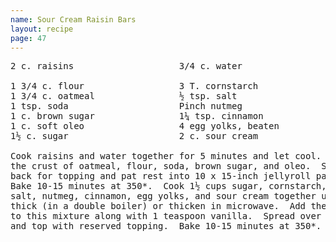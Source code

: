 ```yaml
---
name: Sour Cream Raisin Bars
layout: recipe
page: 47
---
```


<pre>
2 c. raisins                    3/4 c. water

1 3/4 c. flour                  3 T. cornstarch
1 3/4 c. oatmeal                ½ tsp. salt
1 tsp. soda                     Pinch nutmeg
1 c. brown sugar                1¼ tsp. cinnamon
1 c. soft oleo                  4 egg yolks, beaten
1½ c. sugar                     2 c. sour cream

Cook raisins and water together for 5 minutes and let cool.  Mix
the crust of oatmeal, flour, soda, brown sugar, and oleo.  Save 1/3
back for topping and pat rest into 10 x 15-inch jellyroll pan.
Bake 10-15 minutes at 350*.  Cook 1½ cups sugar, cornstarch,
salt, nutmeg, cinnamon, egg yolks, and sour cream together until
thick (in a double boiler) or thicken in microwave.  Add the raisins
to this mixture along with 1 teaspoon vanilla.  Spread over crust
and top with reserved topping.  Bake 10-15 minutes at 350*.
</pre>

